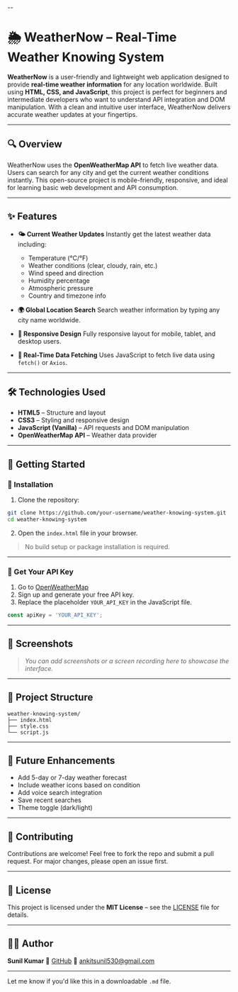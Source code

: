 --

# 🌦️ WeatherNow – Real-Time Weather Knowing System

**WeatherNow** is a user-friendly and lightweight web application designed to provide **real-time weather information** for any location worldwide. Built using **HTML, CSS, and JavaScript**, this project is perfect for beginners and intermediate developers who want to understand API integration and DOM manipulation. With a clean and intuitive user interface, WeatherNow delivers accurate weather updates at your fingertips.

---

## 🔍 Overview

WeatherNow uses the **OpenWeatherMap API** to fetch live weather data. Users can search for any city and get the current weather conditions instantly. This open-source project is mobile-friendly, responsive, and ideal for learning basic web development and API consumption.

---

## ✨ Features

* **🌤️ Current Weather Updates**
  Instantly get the latest weather data including:

  * Temperature (°C/°F)
  * Weather conditions (clear, cloudy, rain, etc.)
  * Wind speed and direction
  * Humidity percentage
  * Atmospheric pressure
  * Country and timezone info

* **🌍 Global Location Search**
  Search weather information by typing any city name worldwide.

* **📱 Responsive Design**
  Fully responsive layout for mobile, tablet, and desktop users.

* **🔄 Real-Time Data Fetching**
  Uses JavaScript to fetch live data using `fetch()` or `Axios`.

---

## 🛠️ Technologies Used

* **HTML5** – Structure and layout
* **CSS3** – Styling and responsive design
* **JavaScript (Vanilla)** – API requests and DOM manipulation
* **OpenWeatherMap API** – Weather data provider

---

## 🚀 Getting Started

### 📁 Installation

1. Clone the repository:

```bash
git clone https://github.com/your-username/weather-knowing-system.git
cd weather-knowing-system
```

2. Open the `index.html` file in your browser.

> No build setup or package installation is required.

---

### 🔑 Get Your API Key

1. Go to [OpenWeatherMap](https://openweathermap.org/api)
2. Sign up and generate your free API key.
3. Replace the placeholder `YOUR_API_KEY` in the JavaScript file.

```js
const apiKey = 'YOUR_API_KEY';
```

---

## 📸 Screenshots

> *You can add screenshots or a screen recording here to showcase the interface.*

---

## 📂 Project Structure

```
weather-knowing-system/
├── index.html
├── style.css
└── script.js
```

---

## 🎯 Future Enhancements

* Add 5-day or 7-day weather forecast
* Include weather icons based on condition
* Add voice search integration
* Save recent searches
* Theme toggle (dark/light)

---

## 🤝 Contributing

Contributions are welcome! Feel free to fork the repo and submit a pull request. For major changes, please open an issue first.

---

## 📄 License

This project is licensed under the **MIT License** – see the [LICENSE](LICENSE) file for details.

---

## 🙋‍♂️ Author

**Sunil Kumar**
🔗 [GitHub](https://github.com/ankitsunil530)
📧 [ankitsunil530@gmail.com](mailto:ankitsunil530@gmail.com)

---

Let me know if you'd like this in a downloadable `.md` file.
